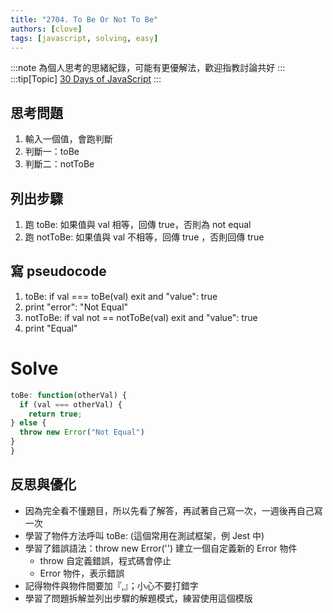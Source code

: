 ```yaml
---
title: "2704. To Be Or Not To Be"
authors: [clove]
tags: [javascript, solving, easy]
---
```


:::note
為個人思考的思緒紀錄，可能有更優解法，歡迎指教討論共好
:::
:::tip[Topic]
[30 Days of JavaScript](https://leetcode.com/problems/to-be-or-not-to-be/description/?envType=study-plan-v2&envId=30-days-of-javascript)
:::

## 思考問題
1. 輸入一個值，會跑判斷
2. 判斷一：toBe
3. 判斷二：notToBe

## 列出步驟
1. 跑 toBe: 如果值與 val 相等，回傳 true，否則為 not equal
2. 跑 notToBe: 如果值與 val 不相等，回傳 true ，否則回傳 true

## 寫 pseudocode
1. toBe: if val === toBe(val) exit and "value": true
2. print "error": "Not Equal"
3. notToBe: if val not == notToBe(val) exit and "value": true
4. print "Equal"

# Solve
```js
toBe: function(otherVal) {
  if (val === otherVal) {
    return true;
} else {
  throw new Error("Not Equal")
}
}
```

## 反思與優化
- 因為完全看不懂題目，所以先看了解答，再試著自己寫一次，一週後再自己寫一次
- 學習了物件方法呼叫 toBe: (這個常用在測試框架，例 Jest 中)
- 學習了錯誤語法：throw new Error('') 建立一個自定義新的 Error 物件
  - throw 自定義錯誤，程式碼會停止
  - Error 物件，表示錯誤
- 記得物件與物件間要加『,』；小心不要打錯字
- 學習了問題拆解並列出步驟的解題模式，練習使用這個模版